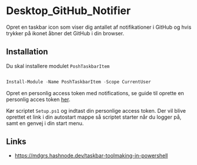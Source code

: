 # Desktop_GitHub_Notifier

Opret en taskbar icon som viser dig antallet af notifikationer i GitHub og hvis trykker på ikonet åbner det GitHub i din browser.

## Installation

Du skal installere modulet `PoshTaskbarItem`

```powershell

Install-Module -Name PoshTaskbarItem -Scope CurrentUser

```

Opret en personlig access token med notifications, se guide til oprette en personlig acces token [her](https://docs.github.com/en/enterprise-server@3.6/authentication/keeping-your-account-and-data-secure/managing-your-personal-access-tokens).

Kør scriptet `Setup.ps1` og indtast din personlige access token. Der vil blive oprettet et link i din autostart mappe så scriptet starter når du logger på, samt en genvej i din start menu.

## Links 

- https://mdgrs.hashnode.dev/taskbar-toolmaking-in-powershell